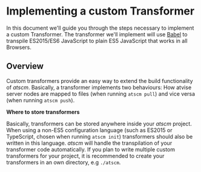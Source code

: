 # Implementing a custom Transformer

In this document we'll guide you through the steps necessary to implement a custom Transformer.
The transformer we'll implement will use [Babel](http://babeljs.io) to transpile ES2015/ES6 JavaScript to plain ES5 JavaScript that works in all Browsers.

## Overview

Custom transformers provide an easy way to extend the build functionality of *atscm*. Basically, a transformer implements two behaviours: How atvise server nodes are mapped to files (when running `atscm pull`) and vice versa (when running `atscm push`).

**Where to store transformers**

Basically, transformers can be stored anywhere inside your *atscm* project. When using a non-ES5 configuration language (such as ES2015 or TypeScript, chosen when running `atscm init`) transformers should also be written in this language. *atscm* will handle the transpilation of your transformer code automatically. If you plan to write multiple custom transformers for your project, it is recommended to create your transformers in an own directory, e.g `./atscm`.
